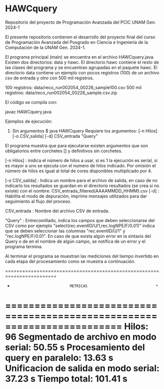 # HAWCquery
Repositorio del proyecto de Programación Avanzada del PCIC UNAM Gen. 2024-1

El presente repositorio contienen el desarrollo del proyecto final del curso
de Programación Avanzada del Posgrado en Ciencia e Ingeniería de la Computación
de la UNAM Gen. 2024-1.

El programa principal (main) se encuentra en el archivo HAWCquery.java. 
Existen dos directorios: data y hawc.
El directorio hawc contiene el resto de las clases del programa y se encuentran
agrupadas en el paquete hawc.
El directorio data contiene un ejemplo con pocos registros (100) de un archivo
csv de entrada y otro con 500 mil registros.

100 registros:      data/reco_run002054_00226_sample100.csv
500 mil registros:  data/reco_run002054_00226_sample.csv.zip

El código se compila con:

javac HAWCquery.java

Ejemplos de ejecución:
1) Sin argumentos
$ java HAWCquery 
Requiere los argumentos: [-n Hilos] [-o CSV_salida] [-d] CSV_entrada "Query"

El programa muestra que para ejecutarse existen argumentos que son obligatorios
entre corchetes [] y definitivos sin corchetes.

[-n Hilos] : inidica el número de hilos a usar, si es 1 la ejecución es serial,
             si es mayor a uno se ejecuta con el numero de hilos indicado. Por
             omisión el número de hilos es igual al total de cores disponibles
             multiplicado por 4.

[-o CSV_salida] : Indica un nombre para el archivo de salida, en caso de no
             indicarlo los resultados se guardan en el directorio resultados
             (se crea si no existe) con el nombre:
                                     CSV_entrada_filtered(AAAAMMDD_HHMM).csv
[-d] :       Habilita el modo de depuración, imprime mensajes utilizados para
             dar seguimiento al flujo del proceso.

CSV_entrada : Nombre del archivo CSV de entrada.

"Query" :    Entrecomillado, indica los campos que deben seleccionarse del
             CSV como por ejemplo "select(rec.eventID/U/1,rec.logNPE/F/0.01)"
             indica que se deben seleccionar las columnas "rec.eventID/U/1"
             y "rec.logNPE/F/0.01".
             En caso de que exista algún error en la sintaxis del Query o
             de en el nombre de algún campo, se notifica de un error y el 
             programa termina.

Al terminar el programa se muestran las mediciones del tiempo invertido en
cada etapa del procesamiento como se muestra a continuación.

========================================================================
*                               METRICAS                               *
========================================================================
Hilos: 96
Segmentado de archivo en modo serial:   50.55 s
Procesamiento del query en paralelo:    13.63 s
Unificacion de salida en modo serial:   37.23 s
Tiempo total:				101.41 s
========================================================================

